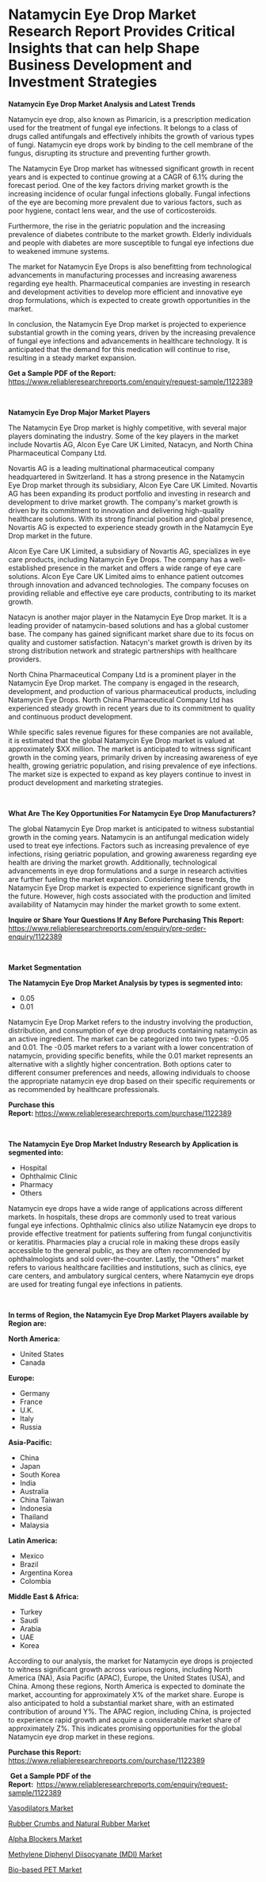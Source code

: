<p><h1>Natamycin Eye Drop Market Research Report Provides Critical Insights that can help Shape Business Development and Investment Strategies</h1></p><p><strong>Natamycin Eye Drop Market Analysis and Latest Trends</strong></p>
<p><p>Natamycin eye drop, also known as Pimaricin, is a prescription medication used for the treatment of fungal eye infections. It belongs to a class of drugs called antifungals and effectively inhibits the growth of various types of fungi. Natamycin eye drops work by binding to the cell membrane of the fungus, disrupting its structure and preventing further growth.</p><p>The Natamycin Eye Drop market has witnessed significant growth in recent years and is expected to continue growing at a CAGR of 6.1% during the forecast period. One of the key factors driving market growth is the increasing incidence of ocular fungal infections globally. Fungal infections of the eye are becoming more prevalent due to various factors, such as poor hygiene, contact lens wear, and the use of corticosteroids.</p><p>Furthermore, the rise in the geriatric population and the increasing prevalence of diabetes contribute to the market growth. Elderly individuals and people with diabetes are more susceptible to fungal eye infections due to weakened immune systems.</p><p>The market for Natamycin Eye Drops is also benefitting from technological advancements in manufacturing processes and increasing awareness regarding eye health. Pharmaceutical companies are investing in research and development activities to develop more efficient and innovative eye drop formulations, which is expected to create growth opportunities in the market.</p><p>In conclusion, the Natamycin Eye Drop market is projected to experience substantial growth in the coming years, driven by the increasing prevalence of fungal eye infections and advancements in healthcare technology. It is anticipated that the demand for this medication will continue to rise, resulting in a steady market expansion.</p></p>
<p><strong>Get a Sample PDF of the Report:&nbsp;</strong> <a href="https://www.reliableresearchreports.com/enquiry/request-sample/1122389">https://www.reliableresearchreports.com/enquiry/request-sample/1122389</a></p>
<p>&nbsp;</p>
<p><strong>Natamycin Eye Drop Major Market Players</strong></p>
<p><p>The Natamycin Eye Drop market is highly competitive, with several major players dominating the industry. Some of the key players in the market include Novartis AG, Alcon Eye Care UK Limited, Natacyn, and North China Pharmaceutical Company Ltd.</p><p>Novartis AG is a leading multinational pharmaceutical company headquartered in Switzerland. It has a strong presence in the Natamycin Eye Drop market through its subsidiary, Alcon Eye Care UK Limited. Novartis AG has been expanding its product portfolio and investing in research and development to drive market growth. The company's market growth is driven by its commitment to innovation and delivering high-quality healthcare solutions. With its strong financial position and global presence, Novartis AG is expected to experience steady growth in the Natamycin Eye Drop market in the future.</p><p>Alcon Eye Care UK Limited, a subsidiary of Novartis AG, specializes in eye care products, including Natamycin Eye Drops. The company has a well-established presence in the market and offers a wide range of eye care solutions. Alcon Eye Care UK Limited aims to enhance patient outcomes through innovation and advanced technologies. The company focuses on providing reliable and effective eye care products, contributing to its market growth.</p><p>Natacyn is another major player in the Natamycin Eye Drop market. It is a leading provider of natamycin-based solutions and has a global customer base. The company has gained significant market share due to its focus on quality and customer satisfaction. Natacyn's market growth is driven by its strong distribution network and strategic partnerships with healthcare providers.</p><p>North China Pharmaceutical Company Ltd is a prominent player in the Natamycin Eye Drop market. The company is engaged in the research, development, and production of various pharmaceutical products, including Natamycin Eye Drops. North China Pharmaceutical Company Ltd has experienced steady growth in recent years due to its commitment to quality and continuous product development.</p><p>While specific sales revenue figures for these companies are not available, it is estimated that the global Natamycin Eye Drop market is valued at approximately $XX million. The market is anticipated to witness significant growth in the coming years, primarily driven by increasing awareness of eye health, growing geriatric population, and rising prevalence of eye infections. The market size is expected to expand as key players continue to invest in product development and marketing strategies.</p></p>
<p>&nbsp;</p>
<p><strong>What Are The Key Opportunities For Natamycin Eye Drop Manufacturers?</strong></p>
<p><p>The global Natamycin Eye Drop market is anticipated to witness substantial growth in the coming years. Natamycin is an antifungal medication widely used to treat eye infections. Factors such as increasing prevalence of eye infections, rising geriatric population, and growing awareness regarding eye health are driving the market growth. Additionally, technological advancements in eye drop formulations and a surge in research activities are further fueling the market expansion. Considering these trends, the Natamycin Eye Drop market is expected to experience significant growth in the future. However, high costs associated with the production and limited availability of Natamycin may hinder the market growth to some extent.</p></p>
<p><strong>Inquire or Share Your Questions If Any Before Purchasing This Report:</strong> <a href="https://www.reliableresearchreports.com/enquiry/pre-order-enquiry/1122389">https://www.reliableresearchreports.com/enquiry/pre-order-enquiry/1122389</a></p>
<p>&nbsp;</p>
<p><strong>Market Segmentation</strong></p>
<p><strong>The Natamycin Eye Drop Market Analysis by types is segmented into:</strong></p>
<p><ul><li>0.05</li><li>0.01</li></ul></p>
<p><p>Natamycin Eye Drop Market refers to the industry involving the production, distribution, and consumption of eye drop products containing natamycin as an active ingredient. The market can be categorized into two types: -0.05 and 0.01. The -0.05 market refers to a variant with a lower concentration of natamycin, providing specific benefits, while the 0.01 market represents an alternative with a slightly higher concentration. Both options cater to different consumer preferences and needs, allowing individuals to choose the appropriate natamycin eye drop based on their specific requirements or as recommended by healthcare professionals.</p></p>
<p><strong>Purchase this Report:&nbsp;</strong><a href="https://www.reliableresearchreports.com/purchase/1122389">https://www.reliableresearchreports.com/purchase/1122389</a></p>
<p>&nbsp;</p>
<p><strong>The Natamycin Eye Drop Market Industry Research by Application is segmented into:</strong></p>
<p><ul><li>Hospital</li><li>Ophthalmic Clinic</li><li>Pharmacy</li><li>Others</li></ul></p>
<p><p>Natamycin eye drops have a wide range of applications across different markets. In hospitals, these drops are commonly used to treat various fungal eye infections. Ophthalmic clinics also utilize Natamycin eye drops to provide effective treatment for patients suffering from fungal conjunctivitis or keratitis. Pharmacies play a crucial role in making these drops easily accessible to the general public, as they are often recommended by ophthalmologists and sold over-the-counter. Lastly, the "Others" market refers to various healthcare facilities and institutions, such as clinics, eye care centers, and ambulatory surgical centers, where Natamycin eye drops are used for treating fungal eye infections in patients.</p></p>
<p>&nbsp;</p>
<p><strong>In terms of Region, the Natamycin Eye Drop Market Players available by Region are:</strong></p>
<p>
    <p> <strong> North America: </strong>
        <ul>
            <li>United States</li>
            <li>Canada</li>
        </ul>
        </p> 
    <p> <strong> Europe: </strong>
        <ul>
            <li>Germany</li>
            <li>France</li>
            <li>U.K.</li>
            <li>Italy</li>
            <li>Russia</li>
        </ul>
        </p> 
    <p> <strong> Asia-Pacific: </strong>
        <ul>
            <li>China</li>
            <li>Japan</li>
            <li>South Korea</li>
            <li>India</li>
            <li>Australia</li>
            <li>China Taiwan</li>
            <li>Indonesia</li>
            <li>Thailand</li>
            <li>Malaysia</li>
        </ul>
        </p> 
    <p> <strong> Latin America: </strong>
        <ul>
            <li>Mexico</li>
            <li>Brazil</li>
            <li>Argentina Korea</li>
            <li>Colombia</li>
        </ul>
        </p> 
    <p> <strong> Middle East & Africa: </strong>
        <ul>
            <li>Turkey</li>
            <li>Saudi</li>
            <li>Arabia</li>
            <li>UAE</li>
            <li>Korea</li>
        </ul>
    </p>
    </p>
<p><p>According to our analysis, the market for Natamycin eye drops is projected to witness significant growth across various regions, including North America (NA), Asia Pacific (APAC), Europe, the United States (USA), and China. Among these regions, North America is expected to dominate the market, accounting for approximately X% of the market share. Europe is also anticipated to hold a substantial market share, with an estimated contribution of around Y%. The APAC region, including China, is projected to experience rapid growth and acquire a considerable market share of approximately Z%. This indicates promising opportunities for the global Natamycin eye drop market in these regions.</p></p>
<p><strong>Purchase this Report: </strong><a href="https://www.reliableresearchreports.com/purchase/1122389">https://www.reliableresearchreports.com/purchase/1122389</a></p>
<p>&nbsp;<strong>Get a Sample PDF of the Report:&nbsp;&nbsp;</strong><a href="https://www.reliableresearchreports.com/enquiry/request-sample/1122389">https://www.reliableresearchreports.com/enquiry/request-sample/1122389</a></p>
<p><strong></strong></p>
<p><p><a href="https://github.com/rahu1501/Market-Research-Report-List-2/blob/main/vasodilators-market.md">Vasodilators Market</a></p><p><a href="https://medium.com/@freedayundt/decoding-rubber-crumbs-and-natural-rubber-market-metrics-market-share-trends-and-growth-patterns-e880b2cc39b1">Rubber Crumbs and Natural Rubber Market</a></p><p><a href="https://github.com/rahu1502/Market-Research-Report-List-2/blob/main/alpha-blockers-market.md">Alpha Blockers Market</a></p><p><a href="https://medium.com/@freedayundt/methylene-diphenyl-diisocyanate-mdi-market-comprehensive-assessment-by-type-application-and-e37ea4daf23b">Methylene Diphenyl Diisocyanate (MDI) Market</a></p><p><a href="https://medium.com/@freedayundt/bio-based-pet-market-size-cagr-trends-2024-2030-8c7278b78035">Bio-based PET Market</a></p></p>